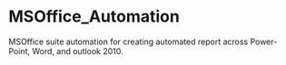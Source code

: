 # MSOffice_Automation
MSOffice suite automation for creating automated report across Power-Point, Word, and outlook 2010.

